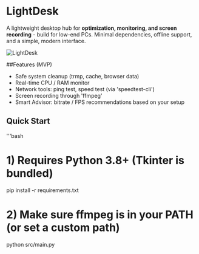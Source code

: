 # LightDesk
A lightweight desktop hub for **optimization, monitoring, and screen recording** - build for low-end PCs.
Minimal dependencies, offline support, and a simple, modern interface.

![LightDesk](assest/icon.svg)

##Features (MVP)
- Safe system cleanup (trmp, cache, browser data)
- Real-time CPU / RAM monitor
- Network tools: ping test, speed test (via 'speedtest-cli')
- Screen recording through 'ffmpeg'
- Smart Advisor: bitrate / FPS recommendations based on your setup

## Quick Start
'''bash
# 1) Requires Python 3.8+ (Tkinter is bundled)
pip install -r requirements.txt

# 2) Make sure ffmpeg is in your PATH (or set a custom path)
python src/main.py
